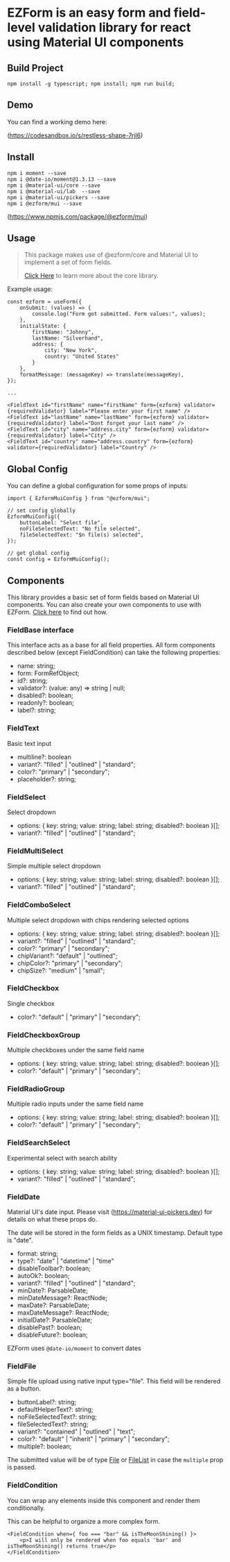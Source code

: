 # EZForm is an easy form and field-level validation library for react using Material UI components

## Build Project

````
npm install -g typescript; npm install; npm run build;
````

## Demo

You can find a working demo here:

(https://codesandbox.io/s/restless-shape-7rjl6)

## Install

````
npm i moment --save
npm i @date-io/moment@1.3.13 --save
npm i @material-ui/core --save
npm i @material-ui/lab  --save
npm i @material-ui/pickers --save
npm i @ezform/mui --save
````

(https://www.npmjs.com/package/@ezform/mui)

## Usage

> This package makes use of @ezform/core and Material UI to implement a set of form fields.
> 
> [Click Here](https://github.com/dafrina/ezform) to learn more about the core library.

Example usage:

````
const ezform = useForm({
    onSubmit: (values) => {
        console.log("Form got submitted. Form values:", values);
    },
    initialState: {
        firstName: "Johnny",
        lastName: "Silverhand",
        address: {
            city: "New York",
            country: "United States"
        }
    },
    formatMessage: (messageKey) => translate(messageKey),
});

...

<FieldText id="firstName" name="firstName" form={ezform} validator={requiredValidator} label="Please enter your first name" />
<FieldText id="lastName" name="lastName" form={ezform} validator={requiredValidator} label="Dont forget your last name" />
<FieldText id="city" name="address.city" form={ezform} validator={requiredValidator} label="City" />
<FieldText id="country" name="address.country" form={ezform} validator={requiredValidator} label="Country" />
````

## Global Config
You can define a global configuration for some props of inputs:
````
import { EzformMuiConfig } from "@ezform/mui";

// set config globally
EzformMuiConfig({
    buttonLabel: "Select file",
    noFileSelectedText: "No file selected",
    fileSelectedText: "$n file(s) selected",
});

// get global config
const config = EzformMuiConfig();
````

## Components

This library provides a basic set of form fields based on Material UI components. You can also create your own components to use with EZForm. [Click here](https://github.com/dafrina/ezform#creating-your-own-fields) to find out how.

### FieldBase interface

This interface acts as a base for all field properties. All form components described below (except FieldCondition) can take the following properties:

- name: string;
- form: FormRefObject;
- id?: string;
- validator?: (value: any) => string | null;
- disabled?: boolean;
- readonly?: boolean;
- label?: string;

### FieldText

Basic text input

- multiline?: boolean
- variant?: "filled" | "outlined" | "standard";
- color?: "primary" | "secondary";
- placeholder?: string;

### FieldSelect

Select dropdown

- options: { key: string; value: string; label: string; disabled?: boolean }[];
- variant?: "filled" | "outlined" | "standard";

### FieldMultiSelect

Simple multiple select dropdown

- options: { key: string; value: string; label: string; disabled?: boolean }[];
- variant?: "filled" | "outlined" | "standard";

### FieldComboSelect

Multiple select dropdown with chips rendering selected options

- options: { key: string; value: string; label: string; disabled?: boolean }[];
- variant?: "filled" | "outlined" | "standard";
- color?: "primary" | "secondary";
- chipVariant?: "default" | "outlined";
- chipColor?: "primary" | "secondary";
- chipSize?: "medium" | "small";

### FieldCheckbox

Single checkbox

- color?: "default" | "primary" | "secondary";

### FieldCheckboxGroup

Multiple checkboxes under the same field name

- options: { key: string; value: string; label: string; disabled?: boolean }[];
- color?: "default" | "primary" | "secondary";

### FieldRadioGroup

Multiple radio inputs under the same field name

- options: { key: string; value: string; label: string; disabled?: boolean }[];
- color?: "default" | "primary" | "secondary";

### FieldSearchSelect

Experimental select with search ability

- options: { key: string; value: string; label: string; disabled?: boolean }[];
- variant?: "filled" | "outlined" | "standard";

### FieldDate

Material UI's date input. Please visit (https://material-ui-pickers.dev) for details on what these props do.

The date will be stored in the form fields as a UNIX timestamp. Default type is "date".

- format: string;
- type?: "date" | "datetime" | "time"
- disableToolbar?: boolean;
- autoOk?: boolean;
- variant?: "filled" | "outlined" | "standard";
- minDate?: ParsableDate;
- minDateMessage?: ReactNode;
- maxDate?: ParsableDate;
- maxDateMessage?: ReactNode;
- initialDate?: ParsableDate;
- disablePast?: boolean;
- disableFuture?: boolean;

EZForm uses `@date-io/moment` to convert dates

### FieldFile

Simple file upload using native input type="file". This field will be rendered as a button.

- buttonLabel?: string;
- defaultHelperText?: string;
- noFileSelectedText?: string;
- fileSelectedText?: string;
- variant?: "contained" | "outlined" | "text";
- color?: "default" | "inherit" | "primary" | "secondary";
- multiple?: boolean;

The submitted value will be of type [File](https://developer.mozilla.org/en-US/docs/Web/API/File) or [FileList](https://developer.mozilla.org/en-US/docs/Web/API/FileList) in case the ``multiple`` prop is passed.

### FieldCondition

You can wrap any elements inside this component and render them conditionally.

This can be helpful to organize a more complex form.

````
<FieldCondition when={ foo === "bar" && isTheMoonShining() }>
    <p>I will only be rendered when foo equals 'bar' and isTheMoonShining() returns true</p>
</FieldCondition>
````
